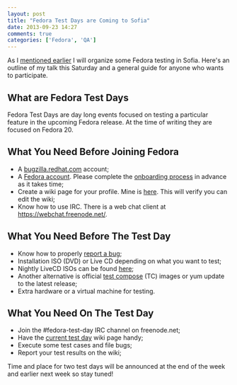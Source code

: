 ```yaml
---
layout: post
title: "Fedora Test Days are Coming to Sofia"
date: 2013-09-23 14:27
comments: true
categories: ['Fedora', 'QA']
---
```


As I [mentioned earlier](/blog/2013/09/14/upcoming-talk-fedora-test-days-in-sofia/)
I will organize some Fedora testing in Sofia. Here's an outline of my talk this
Saturday and a general guide for anyone who wants to participate.


What are Fedora Test Days
-------------------------

Fedora Test Days are day long events focused on testing a particular feature
in the upcoming Fedora release. At the time of writing they are focused on
Fedora 20.

What You Need Before Joining Fedora
------------------------------------

* A [bugzilla.redhat.com](https://bugzilla.redhat.com/createaccount.cgi) account;
* A [Fedora account](https://admin.fedoraproject.org/accounts/user/new). Please
complete the [onboarding process](https://fedoraproject.org/wiki/Join) in advance
as it takes time;
* Create a wiki page for your profile. Mine is 
[here](https://fedoraproject.org/wiki/User:Atodorov). This will verify you can
edit the wiki;
* Know how to use IRC. There is a web chat client at <https://webchat.freenode.net/>.

What You Need Before The Test Day
----------------------------------

* Know how to properly
[report a bug](https://fedoraproject.org/wiki/Bugs_and_feature_requests);
* Installation ISO (DVD) or Live CD depending on what you want to test;
* Nightly LiveCD ISOs can be found
[here](http://alt.fedoraproject.org/pub/alt/nightly-composes/);
* Another alternative is official
[test compose](http://dl.fedoraproject.org/pub/alt/stage/) (TC) images or
yum update to the latest release;
* Extra hardware or a virtual machine for testing.


What You Need On The Test Day
-----------------------------

* Join the #fedora-test-day IRC channel on freenode.net;
* Have the [current test day](https://fedoraproject.org/wiki/Test_Day:Current)
wiki page handy;
* Execute some test cases and file bugs;
* Report your test results on the wiki;

Time and place for two test days will be announced at the end of the week
and earlier next week so stay tuned!

